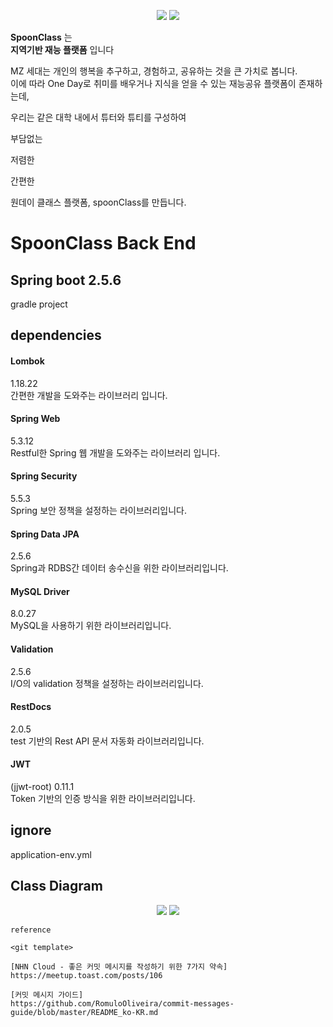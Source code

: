 <p align="center"><img src="image_src"> <img src= "https://user-images.githubusercontent.com/26921986/141883582-bfd9d217-3579-4341-b944-0dee13f94813.png"></p>



<b>SpoonClass</b> 는   
<b>지역기반 재능 플랫폼</b> 입니다  

MZ 세대는 개인의 행복을 추구하고, 경험하고, 공유하는 것을 큰 가치로 봅니다.  
이에 따라 One Day로 취미를 배우거나 지식을 얻을 수 있는 재능공유 플랫폼이 존재하는데,

우리는 같은 대학 내에서 튜터와 튜티를 구성하여

부담없는

저렴한

간편한

원데이 클래스 플랫폼, spoonClass를 만듭니다.


# SpoonClass Back End


## Spring boot 2.5.6  
gradle project

## dependencies
#### Lombok  
1.18.22  
간편한 개발을 도와주는 라이브러리 입니다.

#### Spring Web 
5.3.12  
Restful한 Spring 웹 개발을 도와주는 라이브러리 입니다. 

#### Spring Security  
5.5.3  
Spring 보안 정책을 설정하는 라이브러리입니다.

#### Spring Data JPA
2.5.6  
Spring과 RDBS간 데이터 송수신을 위한 라이브러리입니다.

#### MySQL Driver
8.0.27  
MySQL을 사용하기 위한 라이브러리입니다.

#### Validation 
2.5.6  
I/O의 validation 정책을 설정하는 라이브러리입니다.

#### RestDocs 
2.0.5  
test 기반의 Rest API 문서 자동화 라이브러리입니다.

#### JWT
(jjwt-root) 0.11.1  
Token 기반의 인증 방식을 위한 라이브러리입니다.


## ignore
application-env.yml


## Class Diagram

<p align="center"><img src="image_src"> <img src= "https://user-images.githubusercontent.com/26921986/141883792-44fbf986-20c2-4ec6-b49c-202d9d1ace85.png"></p>




```
reference

<git template>

[NHN Cloud - 좋은 커밋 메시지를 작성하기 위한 7가지 약속]  
https://meetup.toast.com/posts/106  

[커밋 메시지 가이드]  
https://github.com/RomuloOliveira/commit-messages-guide/blob/master/README_ko-KR.md
